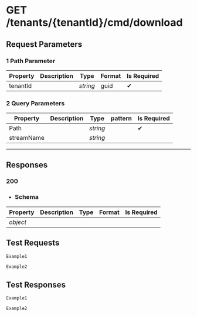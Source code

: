 # **GET**   /tenants/{tenantId}/cmd/download


## __Request Parameters__

### 1 Path Parameter
   | Property       | Description | Type     | Format | Is Required |
|----------------|-------------|----------|--------|-------------|
| tenantId            |         | _string_ | guid   | ✔           |

### 2 Query Parameters

 | Property       | Description | Type     | pattern | Is Required |
|----------------|-------------|----------|--------|-------------|
| Path             |          | _string_ |    | ✔           |
| streamName            |             | _string_ |    |            |
  ___
## __Responses__

### __200__


  - ### Schema


| Property | Description | Type | Format | Is Required |
|----------|-------------|------|--------|-------------|
| _object_       |           |      |        |            |

## __Test Requests__


```cURL tab= 
Example1
```

```C# tab=
Example2
```

## __Test Responses__

```cURL tab= 
Example1
```

```C# tab=
Example2
```

